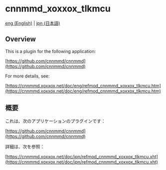# cnnmmd_xoxxox_tlkmcu

[eng (English)](#Overview) | [jpn (日本語)](#概要)

## Overview

This is a plugin for the following application:

[https://github.com/cnnmmd/cnnmmd](https://github.com/cnnmmd/cnnmmd)

For more details, see:

[https://cnnmmd.xoxxox.net/doc/eng/refmod_cnnmmd_xoxxox_tlkmcu.htm](https://cnnmmd.xoxxox.net/doc/eng/refmod_cnnmmd_xoxxox_tlkmcu.htm)

## 概要

これは、次のアプリケーションのプラグインです：

[https://github.com/cnnmmd/cnnmmd](https://github.com/cnnmmd/cnnmmd)

詳細は、次を参照：

[https://cnnmmd.xoxxox.net/doc/jpn/refmod_cnnmmd_xoxxox_tlkmcu.xht](https://cnnmmd.xoxxox.net/doc/jpn/refmod_cnnmmd_xoxxox_tlkmcu.xht)